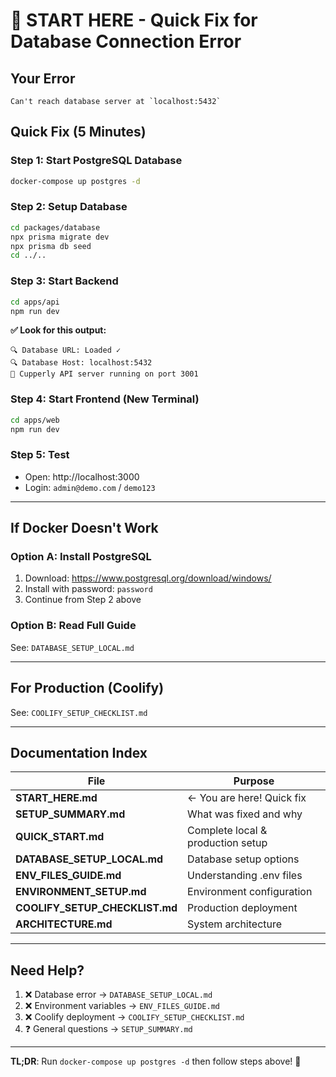 # 🚀 START HERE - Quick Fix for Database Connection Error

## Your Error
```
Can't reach database server at `localhost:5432`
```

## Quick Fix (5 Minutes)

### Step 1: Start PostgreSQL Database
```bash
docker-compose up postgres -d
```

### Step 2: Setup Database
```bash
cd packages/database
npx prisma migrate dev
npx prisma db seed
cd ../..
```

### Step 3: Start Backend
```bash
cd apps/api
npm run dev
```

**✅ Look for this output:**
```
🔍 Database URL: Loaded ✓
🔍 Database Host: localhost:5432
🚀 Cupperly API server running on port 3001
```

### Step 4: Start Frontend (New Terminal)
```bash
cd apps/web
npm run dev
```

### Step 5: Test
- Open: http://localhost:3000
- Login: `admin@demo.com` / `demo123`

---

## If Docker Doesn't Work

### Option A: Install PostgreSQL
1. Download: https://www.postgresql.org/download/windows/
2. Install with password: `password`
3. Continue from Step 2 above

### Option B: Read Full Guide
See: `DATABASE_SETUP_LOCAL.md`

---

## For Production (Coolify)

See: `COOLIFY_SETUP_CHECKLIST.md`

---

## Documentation Index

| File | Purpose |
|------|---------|
| **START_HERE.md** | ← You are here! Quick fix |
| **SETUP_SUMMARY.md** | What was fixed and why |
| **QUICK_START.md** | Complete local & production setup |
| **DATABASE_SETUP_LOCAL.md** | Database setup options |
| **ENV_FILES_GUIDE.md** | Understanding .env files |
| **ENVIRONMENT_SETUP.md** | Environment configuration |
| **COOLIFY_SETUP_CHECKLIST.md** | Production deployment |
| **ARCHITECTURE.md** | System architecture |

---

## Need Help?

1. ❌ Database error → `DATABASE_SETUP_LOCAL.md`
2. ❌ Environment variables → `ENV_FILES_GUIDE.md`
3. ❌ Coolify deployment → `COOLIFY_SETUP_CHECKLIST.md`
4. ❓ General questions → `SETUP_SUMMARY.md`

---

**TL;DR**: Run `docker-compose up postgres -d` then follow steps above! 🎯

